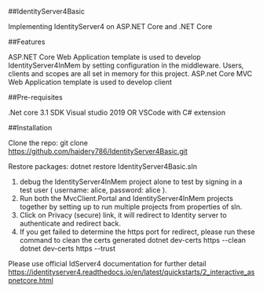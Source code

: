 ##IdentityServer4Basic

Implementing IdentityServer4 on ASP.NET Core and .NET Core

##Features

ASP.NET Core Web Application template is used to develop IdentityServer4InMem by setting configuration in the middleware.
Users, clients and scopes are all set in memory for this project.
ASP.net Core MVC Web Application template is used to develop client

##Pre-requisites

.Net core 3.1 SDK
Visual studio 2019 OR VSCode with C# extension

##Installation

Clone the repo:
git clone https://github.com/haidery786/IdentityServer4Basic.git

Restore packages:
dotnet restore IdentityServer4Basic.sln

1. debug the IdentityServer4InMem project alone to test by signing in a test user ( username: alice, password: alice ).
2. Run both the MvcClient.Portal and IdentityServer4InMem projects together by setting up to run multiple projects from properties of sln.
3. Click on Privacy (secure) link, it will redirect to Identity server to authenticate and redirect back.
4. If you get failed to determine the https port for redirect, please run these command to clean the certs generated
   dotnet dev-certs https --clean
   dotnet dev-certs https --trust

Please use official IdServer4 documentation for further detail https://identityserver4.readthedocs.io/en/latest/quickstarts/2_interactive_aspnetcore.html
